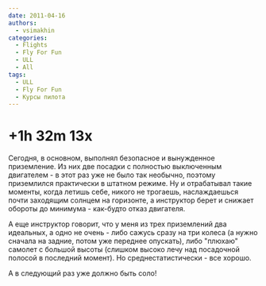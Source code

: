 ```yaml
---
date: 2011-04-16
authors:
  - vsimakhin
categories:
  - Flights
  - Fly For Fun
  - ULL
  - All
tags:
  - ULL
  - Fly For Fun
  - Курсы пилота
---
```


# +1h 32m 13x

Сегодня, в основном, выполнял безопасное и вынужденное приземление. Из них две посадки с полностью выключенным двигателем - в этот раз уже не было так необычно, поэтому приземлился практически в штатном режиме. Ну и отрабатывал такие моменты, когда летишь себе, никого не трогаешь, наслаждаешься почти заходящим солнцем на горизонте, а инструктор берет и снижает обороты до минимума - как-будто отказ двигателя.

А еще инструктор говорит, что у меня из трех приземлений два идеальных, а одно не очень - либо сажусь сразу на три колеса (а нужно сначала на задние, потом уже переднее опускать), либо "плюхаю" самолет с большой высоты (слишком высоко лечу над посадочной полосой в последний момент). Но среднестатистически - все хорошо.

А в следующий раз уже должно быть соло!
